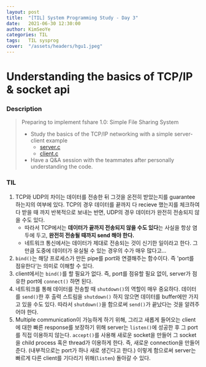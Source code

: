 ```yaml
---
layout: post
title:  "[TIL] System Programming Study - Day 3"
date:   2021-06-30 12:30:00
author: KimSeoYe
categories: TIL
tags:   TIL sysprog
cover:  "/assets/headers/hgu1.jpeg"
---
```

# Understanding the basics of TCP/IP & socket api 

### Description
> Preparing to implement fshare 1.0: Simple File Sharing System
> - Study the basics of the TCP/IP networking with a simple server-client example
>   - [server.c](https://github.com/KimSeoYe/OperatingSystem/blob/sysprog/IPC/server.c) 
>   - [client.c](https://github.com/KimSeoYe/OperatingSystem/blob/sysprog/IPC/client.c)
> - Have a Q&A session with the teammates after personally understanding the code.

### TIL
1. TCP와 UDP의 차이는 데이터를 전송한 뒤 그것을 온전히 받았는지를 guarantee 하는지의 여부에 있다. TCP의 경우 데이터를 끝까지 다 recieve 했는지를 체크하여 다 받을 때 까지 반복적으로 보내는 반면, UDP의 경우 데이터가 완전히 전송되지 않을 수도 있다. 
   - 따라서 TCP에서는 **데이터가 끝까지 전송되지 않을 수도 있다**는 사실을 항상 염두에 두고, **완전히 전송될 때까지 send 해야 한다.**
   - 네트워크 통신에서는 데이터가 제대로 전송되는 것이 신기한 일이라고 한다. 그만큼 도중에 데이터가 유실될 수 있는 경우의 수가 매우 많다고...
2. `bind()`는 해당 프로세스가 만든 pipe를 port와 연결해주는 함수이다. 즉 'port를 점유한다'는 의미로 이해할 수 있다.
3. client에서는 `bind()`를 할 필요가 없다. 즉, port를 점유할 필요 없이, server가 점유한 port에 `connect()` 하면 된다.
4. 네트워크를 통해 데이터를 전송할 때 `shutdown()`의 역할이 매우 중요하다.  데이터를 `send()`한 후 출력 스트림을 `shutdown()` 하지 않으면 데이터를 buffer에만 가지고 있을 수도 있다. 따라서 `shutdown()`을 함으로써 `send()`가 끝났다는 것을 알려주어야 한다.
5. Multiple communication이 가능하게 하기 위해, 그리고 새롭게 들어오는 client에 대한 빠른 response를 보장하기 위해 server는 `listen()`에 성공한 후 그 port를 직접 이용하지 않는다. `accept()`를 사용해 새로운 socket을 만들어 그 socket을 child process 혹은 thread가 이용하게 한다. 즉, 새로운 connection을 만들어 준다. (내부적으로는 port가 하나 새로 생긴다고 한다.) 이렇게 함으로써 server는 빠르게 다른 client를 기다리기 위해(`listen`) 돌아갈 수 있다.

        
